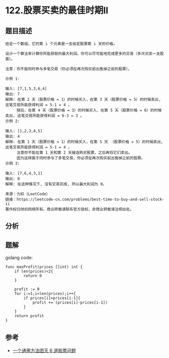 # 122.股票买卖的最佳时期II
## 题目描述
```
给定一个数组，它的第 i 个元素是一支给定股票第 i 天的价格。

设计一个算法来计算你所能获取的最大利润。你可以尽可能地完成更多的交易（多次买卖一支股票）。

注意：你不能同时参与多笔交易（你必须在再次购买前出售掉之前的股票）。

示例 1:

输入: [7,1,5,3,6,4]
输出: 7
解释: 在第 2 天（股票价格 = 1）的时候买入，在第 3 天（股票价格 = 5）的时候卖出, 这笔交易所能获得利润 = 5-1 = 4 。
     随后，在第 4 天（股票价格 = 3）的时候买入，在第 5 天（股票价格 = 6）的时候卖出, 这笔交易所能获得利润 = 6-3 = 3 。
示例 2:

输入: [1,2,3,4,5]
输出: 4
解释: 在第 1 天（股票价格 = 1）的时候买入，在第 5 天 （股票价格 = 5）的时候卖出, 这笔交易所能获得利润 = 5-1 = 4 。
     注意你不能在第 1 天和第 2 天接连购买股票，之后再将它们卖出。
     因为这样属于同时参与了多笔交易，你必须在再次购买前出售掉之前的股票。
示例 3:

输入: [7,6,4,3,1]
输出: 0
解释: 在这种情况下, 没有交易完成, 所以最大利润为 0。

来源：力扣（LeetCode）
链接：https://leetcode-cn.com/problems/best-time-to-buy-and-sell-stock-ii
著作权归领扣网络所有。商业转载请联系官方授权，非商业转载请注明出处。
```
## 分析

## 题解
golang code:
```
func maxProfit(prices []int) int {
    if len(prices)<2{
        return 0
    }

    profit := 0
    for i:=1;i<len(prices);i++{
        if prices[i]>prices[i-1]{
            profit += (prices[i]-prices[i-1])
        }
    }
    return profit
}
```


## 参考
- [一个通用方法团灭 6 道股票问题](https://leetcode-cn.com/problems/best-time-to-buy-and-sell-stock-iii/solution/yi-ge-tong-yong-fang-fa-tuan-mie-6-dao-gu-piao-wen/)

